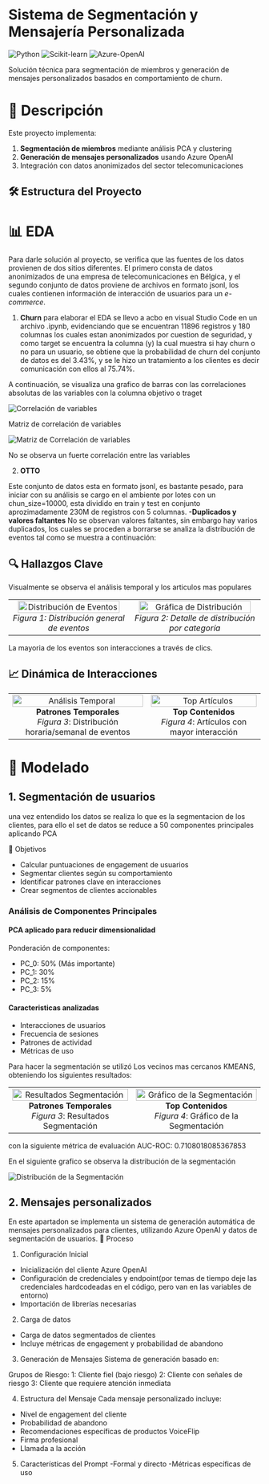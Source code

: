 # Sistema de Segmentación y Mensajería Personalizada

![Python](https://img.shields.io/badge/Python-3.9+-blue.svg)
![Scikit-learn](https://img.shields.io/badge/Scikit--learn-1.2+-orange.svg)
![Azure-OpenAI](https://img.shields.io/badge/Azure%20OpenAI-API-lightgrey)

Solución técnica para segmentación de miembros y generación de mensajes personalizados basados en comportamiento de churn.

# 📌 Descripción

Este proyecto implementa:
1. **Segmentación de miembros** mediante análisis PCA y clustering
2. **Generación de mensajes personalizados** usando Azure OpenAI
3. Integración con datos anonimizados del sector telecomunicaciones

## 🛠️ Estructura del Proyecto

# 📊 EDA

Para darle solución al proyecto, se verifica que las fuentes de los datos provienen de dos sitios diferentes. El primero consta de datos anonimizados de una empresa de telecomunicaciones en Bélgica, y el segundo conjunto de datos proviene de archivos en formato jsonl, los cuales contienen información de interacción de usuarios para un *e-commerce*.

1. **Churn**
para elaborar el EDA se llevo a acbo en visual Studio Code en un archivo .ipynb, evidenciando que se encuentran 11896 registros y 180 columnas los cuales estan anonimizados por cuestion de seguridad, y como target se encuentra la columna (y) la cual muestra si hay churn o no para un usuario, se obtiene que la probabilidad de churn del conjunto de datos es del 3.43%, y se le hizo un tratamiento a los clientes es decir comunicación con ellos al 75.74%.

A continuación, se visualiza una grafico de barras con las correlaciones absolutas de las variables con la columna objetivo o traget

![Correlación de variables](https://github.com/NestorSaenz/prueba_tecnica_VF/blob/main/imagenes/correlacion.png)

Matriz de correlación de variables

![Matriz de Correlación de variables](https://github.com/NestorSaenz/prueba_tecnica_VF/blob/main/imagenes/matriz.png)

No se observa un fuerte correlación entre las variables

2. **OTTO**

Este conjunto de datos esta en formato jsonl, es bastante pesado, para iniciar con su análisis se cargo en el ambiente por lotes con un chun_size=10000, esta dividido en train y test en conjunto aprozimadamente 230M de registros con 5 columnas. 
**-Duplicados y valores faltantes**
No se observan valores faltantes, sin embargo hay varios duplicados, los cuales se proceden a borrarse
se analiza la distribución de eventos tal como se muestra a continuación:

## 🔍 Hallazgos Clave

Visualmente se observa el análisis temporal y los articulos mas populares
<table>
  <tr>
    <td align="center">
      <img src="https://github.com/NestorSaenz/prueba_tecnica_VF/raw/main/imagenes/distribucion_eventos.jpg" width="95%" alt="Distribución de Eventos">
      <br><em>Figura 1: Distribución general de eventos</em>
    </td>
    <td align="center">
      <img src="https://github.com/NestorSaenz/prueba_tecnica_VF/raw/main/imagenes/grafica_distribucion_eventos.png" width="95%" alt="Gráfica de Distribución">
      <br><em>Figura 2: Detalle de distribución por categoría</em>
    </td>
  </tr>
</table>



La mayoria de los eventos son interacciones a través de clics.

## 📈 Dinámica de Interacciones

<table>
  <tr>
    <td align="center">
      <img src="https://github.com/NestorSaenz/prueba_tecnica_VF/raw/main/imagenes/Analisis_temporal.png" width="100%" alt="Análisis Temporal">
      <br>
      <strong>Patrones Temporales</strong><br>
      <em>Figura 3</em>: Distribución horaria/semanal de eventos<br>
      <small></small>
    </td>
    <td align="center">
      <img src="https://github.com/NestorSaenz/prueba_tecnica_VF/raw/main/imagenes/articulos_mas_interactuados.png" width="100%" alt="Top Artículos">
      <br>
      <strong>Top Contenidos</strong><br>
      <em>Figura 4</em>: Artículos con mayor interacción<br>
      <small></small>
    </td>
  </tr>
</table>

# 🤖 Modelado
## 1. **Segmentación de usuarios**
una vez entendido los datos se realiza lo que es la segmentacion de los clientes, para ello el set de datos se reduce a 50 componentes principales aplicando PCA

🎯 Objetivos
- Calcular puntuaciones de engagement de usuarios
- Segmentar clientes según su comportamiento
- Identificar patrones clave en interacciones
- Crear segmentos de clientes accionables
  
 ### Análisis de Componentes Principales

#### PCA aplicado para reducir dimensionalidad
Ponderación de componentes:
- PC_0: 50% (Más importante)
- PC_1: 30%
- PC_2: 15%
- PC_3: 5%

#### Caracteristicas analizadas
- Interacciones de usuarios
- Frecuencia de sesiones
- Patrones de actividad
- Métricas de uso

Para hacer la segmentación se utilizó Los vecinos mas cercanos KMEANS, obteniendo los siguientes resultados:

<table>
  <tr>
    <td align="center">
      <img src="https://github.com/NestorSaenz/prueba_tecnica_VF/blob/main/imagenes/segmentacion.jpg" width="100%" alt="Resultados Segmentación">
      <br>
      <strong>Patrones Temporales</strong><br>
      <em>Figura 3</em>: Resultados Segmentación<br>
      <small></small>
    </td>
    <td align="center">
      <img src="https://github.com/NestorSaenz/prueba_tecnica_VF/blob/main/imagenes/grafico_segmentacion.png" width="100%" alt="Gráfico de la Segmentación">
      <br>
      <strong>Top Contenidos</strong><br>
      <em>Figura 4</em>: Gráfico de la Segmentación<br>
      <small></small>
    </td>
  </tr>
</table>
con la siguiente métrica de evaluación AUC-ROC: 0.7108018085367853

En el siguiente grafico se observa la distribución de la segmentación

![Distribución de la Segmentación](https://github.com/NestorSaenz/prueba_tecnica_VF/blob/main/imagenes/grafica_segmentacion.png)

## 2. **Mensajes personalizados**
En este apartadon se implementa un sistema de generación automática de mensajes personalizados para clientes, utilizando Azure OpenAI y datos de segmentación de usuarios.
🔄 Proceso
1. Configuración Inicial
- Inicialización del cliente Azure OpenAI
- Configuración de credenciales y endpoint(por temas de tiempo deje las credenciales hardcodeadas en el código, pero van en las variables de entorno)
- Importación de librerías necesarias

2. Carga de datos
- Carga de datos segmentados de clientes
- Incluye métricas de engagement y probabilidad de abandono

3. Generación de Mensajes
Sistema de generación basado en:

Grupos de Riesgo:
1: Cliente fiel (bajo riesgo)
2: Cliente con señales de riesgo
3: Cliente que requiere atención inmediata

4. Estructura del Mensaje
Cada mensaje personalizado incluye:

- Nivel de engagement del cliente
- Probabilidad de abandono
- Recomendaciones específicas de productos VoiceFlip
- Firma profesional
- Llamada a la acción
  
5. Características del Prompt
-Formal y directo
-Métricas específicas de uso



